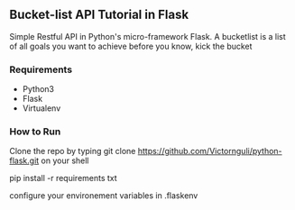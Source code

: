 Bucket-list API Tutorial in Flask
---------------------------------

Simple Restful API in Python's micro-framework Flask. A bucketlist is a list of all goals you want to achieve before
 you know, kick the bucket
 
 
 ### Requirements
 
 * Python3
 * Flask
 * Virtualenv
 
 
 ### How to Run
 
 Clone the repo by typing git clone https://github.com/Victornguli/python-flask.git on your shell
 
 pip install -r requirements txt
 
 configure your environement variables in .flaskenv
